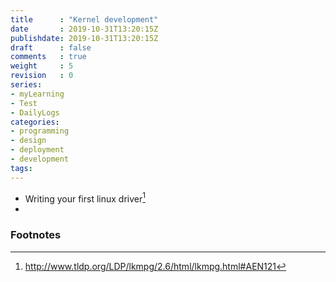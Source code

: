 ```yaml
---
title      : "Kernel development"
date       : 2019-10-31T13:20:15Z
publishdate: 2019-10-31T13:20:15Z
draft      : false
comments   : true
weight     : 5
revision   : 0
series:
- myLearning
- Test
- DailyLogs
categories:
- programming
- design
- deployment
- development
tags:
---
```



* Writing your first linux driver[^1]
*

### Footnotes

[^1]: http://www.tldp.org/LDP/lkmpg/2.6/html/lkmpg.html#AEN121
[^2]:
